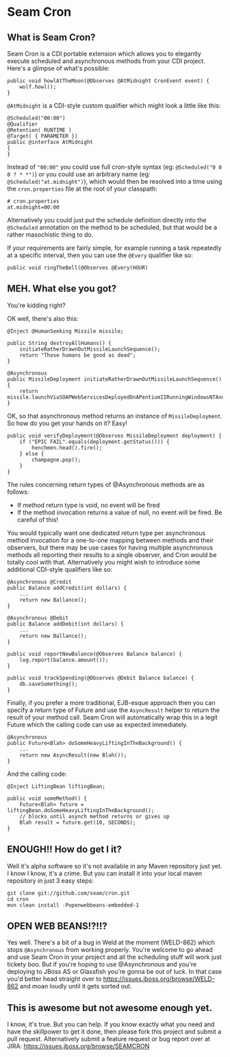 # Seam Cron

## What is Seam Cron?

Seam Cron is a CDI portable extension which allows you to 
elegantly execute scheduled and asynchronous methods from your CDI project.
Here's a glimpse of what's possible:

    public void howlAtTheMoon(@Observes @AtMidnight CronEvent event) {
        wolf.howl();
    }

`@AtMidnight` is a CDI-style custom qualifier which might look a little like this:

    @Scheduled("00:00")
    @Qualifier
    @Retention( RUNTIME )
    @Target( { PARAMETER })
    public @interface AtMidnight
    {
    }

Instead of `"00:00"` you could use full cron-style syntax (eg: `@Scheduled("0 0 0 ? * *")`)
or you could use an arbitrary name (eg: `@Scheduled("at.midnight")`), which would then 
be resolved into a time using the `cron.properties` file at the root of your classpath:

    # cron.properties
    at.midnight=00:00

Alternatively you could just put the schedule definition directly into the `@Scheduled` 
annotation on the method to be scheduled, but that would be a rather masochistic thing to do.

If your requirements are fairly simple, for example running a task repeatedly at 
a specific interval, then you can use the `@Every` qualifier like so:

    public void ringTheBell(@Observes @Every(HOUR)

## MEH. What else you got?

You're kidding right?

OK well, there's also this:

    @Inject @HumanSeeking Missile missile;

    public String destroyAllHumans() {
        initiateRatherDrawnOutMissileLaunchSequence();
        return "Those humans be good as dead";
    }

    @Asynchronous
    public MissileDeployment initiateRatherDrawnOutMissileLaunchSequence() {
        return missile.launchViaSOAPWebServicesDeployedOnAPentiumIIRunningWindowsNTAndNortonAntiVirus();
    }

OK, so that asynchronous method returns an instance of `MissileDeployment`. 
So how do you get your hands on it? Easy!

    public void verifyDeployment(@Observes MissileDeployment deployment) {
        if ("EPIC FAIL".equals(deployment.getStatus())) {
            henchmen.head().fire();
        } else {
            champagne.pop();
        }
    }

The rules concerning return types of @Asynchronous methods are as follows:

* If method return type is void, no event will be fired
* If the method invocation returns a value of null, no event will be fired. Be careful of this!

You would typically want one dedicated return type per asynchronous method invocation
for a one-to-one mapping between methods and their observers, but there may be use
cases for having multiple asynchronous methods all reporting their results to a single
observer, and Cron would be totally cool with that. Alternatively you might wish
to introduce some additional CDI-style qualifiers like so:

    @Asynchronous @Credit
    public Balance addCredit(int dollars) {
        ...
        return new Ballance();
    }

    @Asynchronous @Debit
    public Balance addDebit(int dollars) {
        ...
        return new Ballance();
    }

    public void reportNewBalance(@Observes Balance balance) {
        log.report(balance.amount());
    }

    public void trackSpending(@Observes @Debit Balance balance) {
        db.saveSomething();
    }

Finally, if you prefer a more traditional, EJB-esque approach then you can specify
a return type of Future<Blah> and use the `AsyncResult` helper to return the result
of your method call. Seam Cron will automatically wrap this in a legit Future<Blah>
which the calling code can use as expected immediately.

    @Asynchronous
    public Future<Blah> doSomeHeavyLiftingInTheBackground() {
        ...
        return new AsyncResult(new Blah());
    }

And the calling code:

    @Inject LiftingBean liftingBean;

    public void someMethod() {
        Future<Blah> future = liftingBean.doSomeHeavyLiftingInTheBackground();
        // blocks until asynch method returns or gives up
        Blah result = future.get(10, SECONDS);
    }

## ENOUGH!! How do get I it?

Well it's alpha software so it's not available in any Maven repository just yet.
I know I know, it's a crime. But you can install it into your local maven repository in just
3 easy steps:

    git clone git://github.com/seam/cron.git
    cd cron
    mvn clean install -Popenwebbeans-embedded-1

## OPEN WEB BEANS!?!!?

Yes well. There's a bit of a bug in Weld at the moment (WELD-862) which stops 
`@Asynchronous` from working properly. You're welcome to go ahead and use Seam Cron
in your project and all the scheduling stuff will work just tickety boo. But if
you're hoping to use @Asynchronous and you're deploying to JBoss AS or Glassfish
you're gonna be out of luck. In that case you'd better head straight over to 
https://issues.jboss.org/browse/WELD-862 and moan loudly until it gets sorted out.

## This is awesome but not awesome enough yet.

I know, it's true. But you can help. If you know exactly what you need and have 
the skillpower to get it done, then please fork this project and submit a pull 
request. Alternatively submit a feature request or bug report over at JIRA:
https://issues.jboss.org/browse/SEAMCRON
